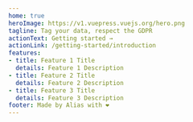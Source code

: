 ```yaml
---
home: true
heroImage: https://v1.vuepress.vuejs.org/hero.png
tagline: Tag your data, respect the GDPR
actionText: Getting started →
actionLink: /getting-started/introduction
features:
- title: Feature 1 Title
  details: Feature 1 Description
- title: Feature 2 Title
  details: Feature 2 Description
- title: Feature 3 Title
  details: Feature 3 Description
footer: Made by Alias with ❤️
---
```

